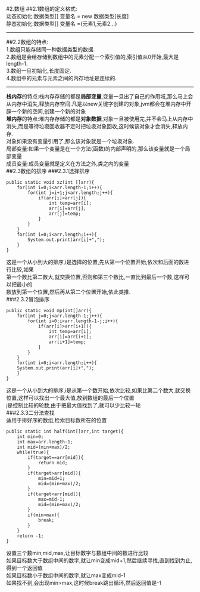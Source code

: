 #2.数组
##2.1数组的定义格式:  
动态初始化:数据类型[] 变量名 = new 数据类型[长度]  
静态初始化:数据类型[] 变量名 ={元素1,元素2...}  
***
##2.2数组的特点:  
1.数组只能存储同一种数据类型的数据.  
2.数组是会给存储到数组中的元素分配一个索引值的,索引值从0开始,最大是length-1.  
3.数组一旦初始化,长度固定.  
4.数组中的元素与元素之间的内存地址是连续的.  
***
**栈内存**的特点:栈内存存储的都是**局部变量**,变量一旦出了自己的作用域,那么马上会从内存中消失,释放内存空间.凡是以new关键字创建的对象,jvm都会在堆内存中开辟一个新的空间,创建一个新的对象  
**堆内存**的特点:堆内存存储的都是**对象数据**,对象一旦被使用完,并不会马上从内存中消失,而是等待垃圾回收器不定时把垃圾对象回收,这时候该对象才会消失,释放内存.  
对象如果没有变量引用了,那么该对象就是一个垃圾对象.  
局部变量:如果一个变量是在一个方法(函数)的内部声明的,那么该变量就是一个局部变量  
成员变量:成员变量就是定义在方法之外,类之内的变量  
##2.3数组的排序
###2.3.1选择排序  

    public static void xz(int []arr){
        for(int i=0;i<arr.length-1;i++){
            for(int j=i+1;j<arr.length;j++){
                if(arr[i]>arr[j]){
                    int temp=arr[i];
                    arr[i]=arr[j];
                    arr[j]=temp;
                }
            }
        }
        for(int i=0;i<arr.length;i++){
            System.out.print(arr[i]+",");
        }
    }
这是一个从小到大的排序,i是选择的位置,先从第一个位置开始,依次和后面的数进行比较,如果  
第一个数比第二数大,就交换位置,否则和第三个数比,一直比到最后一个数,这样可以把最小的  
数放到第一个位置,然后再从第二个位置开始,依此类推.  
###2.3.2冒泡排序  

    public static void mp(int[]arr){
        for(int j=0;j<arr.length-1;j++){
            for(int i=0;i<arr.length-1-j;i++){
                if(arr[i]>arr[i+1]){
                    int temp=arr[i];
                    arr[i]=arr[i+1];
                    arr[i+1]=temp;
                }
            }
        }
        for(int i=0;i<arr.length;i++){
        System.out.print(arr[i]+",");
        }
    }
这是一个从小到大的排序,i是从第一个数开始,依次比较,如果比第二个数大,就交换位置,这样可以找出一个最大值,放到数组的最后一个位置  
j是控制比较的轮数,由于把最大值找到了,就可以少比较一轮  
###2.3.3二分法查找  
适用于排好序的数组,检索目标数所在的位置  

    public static int half(int[]arr,int target){
        int min=0;
        int max=arr.length-1;
        int mid=(min+max)/2;
        while(true){
            if(target==arr[mid]){
                return mid;
            }
            if(target>arr[mid]){
                min=mid+1;
                mid=(min+max)/2;
            }
            if(target<arr[mid]){
                max=mid-1;
                mid=(min+max)/2;
            }
            if(min>max){
                break;
            }
        }
        return -1;
    }
设置三个数min,mid,max,让目标数字与数组中间的数进行比较  
如果目标数大于数组中间的数字,就让min变成mid+1,然后继续寻找,直到找到为止,得到一个返回值  
如果目标数小于数组中间的数字,就让max变成mid-1  
如果找不到,会出现min>max,这时候break跳出循环,然后返回值是-1  


  
